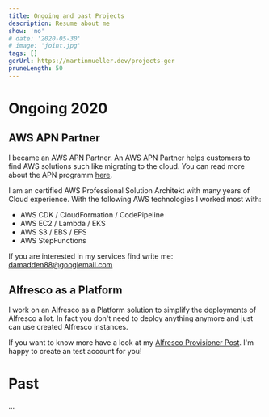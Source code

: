 ```yaml
---
title: Ongoing and past Projects
description: Resume about me
show: 'no'
# date: '2020-05-30'
# image: 'joint.jpg'
tags: []
gerUrl: https://martinmueller.dev/projects-ger
pruneLength: 50
---
```


# Ongoing 2020
## AWS APN Partner
I became an AWS APN Partner. An AWS APN Partner helps customers to find AWS solutions such like migrating to the cloud. You can read more about the APN programm [here](https://aws.amazon.com/partners/).

I am an certified AWS Professional Solution Architekt with many years of Cloud experience. With the following AWS technologies I worked most with:

* AWS CDK / CloudFormation / CodePipeline
* AWS EC2 / Lambda / EKS
* AWS S3 / EBS / EFS
* AWS StepFunctions

If you are interested in my services find write me: damadden88@googlemail.com

## Alfresco as a Platform
I work on an Alfresco as a Platform solution to simplify the deployments of Alfresco a lot. In fact you don't need to deploy anything anymore and just can use created Alfresco instances.

If you want to know more have a look at my [Alfresco Provisioner Post](https://martinmueller.dev/alf-provisioner-eng). I'm happy to create an test account for you!

# Past
...